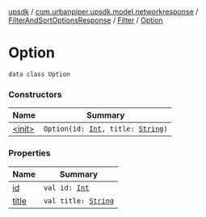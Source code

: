 [upsdk](../../../../index.md) / [com.urbanpiper.upsdk.model.networkresponse](../../../index.md) / [FilterAndSortOptionsResponse](../../index.md) / [Filter](../index.md) / [Option](./index.md)

# Option

`data class Option`

### Constructors

| Name | Summary |
|---|---|
| [&lt;init&gt;](-init-.md) | `Option(id: `[`Int`](https://kotlinlang.org/api/latest/jvm/stdlib/kotlin/-int/index.html)`, title: `[`String`](https://kotlinlang.org/api/latest/jvm/stdlib/kotlin/-string/index.html)`)` |

### Properties

| Name | Summary |
|---|---|
| [id](id.md) | `val id: `[`Int`](https://kotlinlang.org/api/latest/jvm/stdlib/kotlin/-int/index.html) |
| [title](title.md) | `val title: `[`String`](https://kotlinlang.org/api/latest/jvm/stdlib/kotlin/-string/index.html) |
